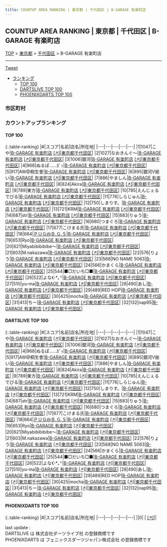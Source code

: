 ```yaml
---
title: COUNTUP AREA RANKING | 東京都 | 千代田区 | B-GARAGE 有楽町店
---
```

## COUNTUP AREA RANKING | 東京都 | 千代田区 | B-GARAGE 有楽町店

[TOP](/darts/rank/) > [東京都](/darts/rank/東京都/) > [千代田区](/darts/rank/東京都/千代田区/) > B-GARAGE 有楽町店

___

<a href="https://twitter.com/share?ref_src=twsrc%5Etfw" data-text="COUNTUP AREA RANKING | 東京都千代田区B-GARAGE 有楽町店" class="twitter-share-button" data-hashtags="DARTSLIVE,PHOENIXDARTS,darts,ダーツ" data-show-count="false">Tweet</a>

* [ランキング](#カウントアップランキング)
    * [TOP 100](#top-100)
    * [DARTSLIVE TOP 100](#dartslive-top-100)
    * [PHOENIXDARTS TOP 100](#phoenixdarts-top-100)

### 市区町村

<ul>

</ul>

### カウントアップランキング

#### TOP 100



{:.table-ranking}
|#|スコア|名前|店名|所在地|
|---|---|---|---|---|
|1|1047|<span class="rank-name-dl">こや</span>|<a href="/darts/rank/shops/9d538a568875ceb958d385ea46352d8f.html">B-GARAGE 有楽町店</a> <a href="https://search.dartslive.com/jp/shop/9d538a568875ceb958d385ea46352d8f">[↗]</a>|<a href="/darts/rank/東京都/千代田区">東京都千代田区</a>|
|2|1027|<span class="rank-name-dl">なおきんぐ〜</span>|<a href="/darts/rank/shops/9d538a568875ceb958d385ea46352d8f.html">B-GARAGE 有楽町店</a> <a href="https://search.dartslive.com/jp/shop/9d538a568875ceb958d385ea46352d8f">[↗]</a>|<a href="/darts/rank/東京都/千代田区">東京都千代田区</a>|
|3|1006|<span class="rank-name-dl">銀河</span>|<a href="/darts/rank/shops/9d538a568875ceb958d385ea46352d8f.html">B-GARAGE 有楽町店</a> <a href="https://search.dartslive.com/jp/shop/9d538a568875ceb958d385ea46352d8f">[↗]</a>|<a href="/darts/rank/東京都/千代田区">東京都千代田区</a>|
|4|968|<span class="rank-name-dl">ぬるぽ……ｶﾞｯ</span>|<a href="/darts/rank/shops/9d538a568875ceb958d385ea46352d8f.html">B-GARAGE 有楽町店</a> <a href="https://search.dartslive.com/jp/shop/9d538a568875ceb958d385ea46352d8f">[↗]</a>|<a href="/darts/rank/東京都/千代田区">東京都千代田区</a>|
|5|917|<span class="rank-name-dl">AW@桐生會</span>|<a href="/darts/rank/shops/9d538a568875ceb958d385ea46352d8f.html">B-GARAGE 有楽町店</a> <a href="https://search.dartslive.com/jp/shop/9d538a568875ceb958d385ea46352d8f">[↗]</a>|<a href="/darts/rank/東京都/千代田区">東京都千代田区</a>|
|6|895|<span class="rank-name-dl">銀河V揃い</span>|<a href="/darts/rank/shops/9d538a568875ceb958d385ea46352d8f.html">B-GARAGE 有楽町店</a> <a href="https://search.dartslive.com/jp/shop/9d538a568875ceb958d385ea46352d8f">[↗]</a>|<a href="/darts/rank/東京都/千代田区">東京都千代田区</a>|
|7|886|<span class="rank-name-dl">やましん</span>|<a href="/darts/rank/shops/9d538a568875ceb958d385ea46352d8f.html">B-GARAGE 有楽町店</a> <a href="https://search.dartslive.com/jp/shop/9d538a568875ceb958d385ea46352d8f">[↗]</a>|<a href="/darts/rank/東京都/千代田区">東京都千代田区</a>|
|8|824|<span class="rank-name-dl">Akira</span>|<a href="/darts/rank/shops/9d538a568875ceb958d385ea46352d8f.html">B-GARAGE 有楽町店</a> <a href="https://search.dartslive.com/jp/shop/9d538a568875ceb958d385ea46352d8f">[↗]</a>|<a href="/darts/rank/東京都/千代田区">東京都千代田区</a>|
|9|789|<span class="rank-name-dl">東方</span>|<a href="/darts/rank/shops/9d538a568875ceb958d385ea46352d8f.html">B-GARAGE 有楽町店</a> <a href="https://search.dartslive.com/jp/shop/9d538a568875ceb958d385ea46352d8f">[↗]</a>|<a href="/darts/rank/東京都/千代田区">東京都千代田区</a>|
|10|785|<span class="rank-name-dl">えんじぇるでびる</span>|<a href="/darts/rank/shops/9d538a568875ceb958d385ea46352d8f.html">B-GARAGE 有楽町店</a> <a href="https://search.dartslive.com/jp/shop/9d538a568875ceb958d385ea46352d8f">[↗]</a>|<a href="/darts/rank/東京都/千代田区">東京都千代田区</a>|
|11|776|<span class="rank-name-dl">しらじゅん</span>|<a href="/darts/rank/shops/9d538a568875ceb958d385ea46352d8f.html">B-GARAGE 有楽町店</a> <a href="https://search.dartslive.com/jp/shop/9d538a568875ceb958d385ea46352d8f">[↗]</a>|<a href="/darts/rank/東京都/千代田区">東京都千代田区</a>|
|12|750|<span class="rank-name-dl">しまりす。</span>|<a href="/darts/rank/shops/9d538a568875ceb958d385ea46352d8f.html">B-GARAGE 有楽町店</a> <a href="https://search.dartslive.com/jp/shop/9d538a568875ceb958d385ea46352d8f">[↗]</a>|<a href="/darts/rank/東京都/千代田区">東京都千代田区</a>|
|13|721|<span class="rank-name-dl">KRM</span>|<a href="/darts/rank/shops/9d538a568875ceb958d385ea46352d8f.html">B-GARAGE 有楽町店</a> <a href="https://search.dartslive.com/jp/shop/9d538a568875ceb958d385ea46352d8f">[↗]</a>|<a href="/darts/rank/東京都/千代田区">東京都千代田区</a>|
|14|687|<span class="rank-name-dl">str</span>|<a href="/darts/rank/shops/9d538a568875ceb958d385ea46352d8f.html">B-GARAGE 有楽町店</a> <a href="https://search.dartslive.com/jp/shop/9d538a568875ceb958d385ea46352d8f">[↗]</a>|<a href="/darts/rank/東京都/千代田区">東京都千代田区</a>|
|15|683|<span class="rank-name-dl">りゅう</span>|<a href="/darts/rank/shops/9d538a568875ceb958d385ea46352d8f.html">B-GARAGE 有楽町店</a> <a href="https://search.dartslive.com/jp/shop/9d538a568875ceb958d385ea46352d8f">[↗]</a>|<a href="/darts/rank/東京都/千代田区">東京都千代田区</a>|
|16|680|<span class="rank-name-dl">つまぐろ</span>|<a href="/darts/rank/shops/9d538a568875ceb958d385ea46352d8f.html">B-GARAGE 有楽町店</a> <a href="https://search.dartslive.com/jp/shop/9d538a568875ceb958d385ea46352d8f">[↗]</a>|<a href="/darts/rank/東京都/千代田区">東京都千代田区</a>|
|17|677|<span class="rank-name-dl">こけまる氏</span>|<a href="/darts/rank/shops/9d538a568875ceb958d385ea46352d8f.html">B-GARAGE 有楽町店</a> <a href="https://search.dartslive.com/jp/shop/9d538a568875ceb958d385ea46352d8f">[↗]</a>|<a href="/darts/rank/東京都/千代田区">東京都千代田区</a>|
|18|664|<span class="rank-name-dl">ＰＵＧ@Ｂ.Ｇ.Ｓ</span>|<a href="/darts/rank/shops/9d538a568875ceb958d385ea46352d8f.html">B-GARAGE 有楽町店</a> <a href="https://search.dartslive.com/jp/shop/9d538a568875ceb958d385ea46352d8f">[↗]</a>|<a href="/darts/rank/東京都/千代田区">東京都千代田区</a>|
|19|653|<span class="rank-name-dl">Ryo</span>|<a href="/darts/rank/shops/9d538a568875ceb958d385ea46352d8f.html">B-GARAGE 有楽町店</a> <a href="https://search.dartslive.com/jp/shop/9d538a568875ceb958d385ea46352d8f">[↗]</a>|<a href="/darts/rank/東京都/千代田区">東京都千代田区</a>|
|20|621|<span class="rank-name-dl">Miyabibibibibe〜</span>|<a href="/darts/rank/shops/9d538a568875ceb958d385ea46352d8f.html">B-GARAGE 有楽町店</a> <a href="https://search.dartslive.com/jp/shop/9d538a568875ceb958d385ea46352d8f">[↗]</a>|<a href="/darts/rank/東京都/千代田区">東京都千代田区</a>|
|21|603|<span class="rank-name-dl">M.nakazawa</span>|<a href="/darts/rank/shops/9d538a568875ceb958d385ea46352d8f.html">B-GARAGE 有楽町店</a> <a href="https://search.dartslive.com/jp/shop/9d538a568875ceb958d385ea46352d8f">[↗]</a>|<a href="/darts/rank/東京都/千代田区">東京都千代田区</a>|
|22|576|<span class="rank-name-dl">りょう</span>|<a href="/darts/rank/shops/9d538a568875ceb958d385ea46352d8f.html">B-GARAGE 有楽町店</a> <a href="https://search.dartslive.com/jp/shop/9d538a568875ceb958d385ea46352d8f">[↗]</a>|<a href="/darts/rank/東京都/千代田区">東京都千代田区</a>|
|23|568|<span class="rank-name-dl">NO NAME 5063</span>|<a href="/darts/rank/shops/9d538a568875ceb958d385ea46352d8f.html">B-GARAGE 有楽町店</a> <a href="https://search.dartslive.com/jp/shop/9d538a568875ceb958d385ea46352d8f">[↗]</a>|<a href="/darts/rank/東京都/千代田区">東京都千代田区</a>|
|24|566|<span class="rank-name-dl">かまくら</span>|<a href="/darts/rank/shops/9d538a568875ceb958d385ea46352d8f.html">B-GARAGE 有楽町店</a> <a href="https://search.dartslive.com/jp/shop/9d538a568875ceb958d385ea46352d8f">[↗]</a>|<a href="/darts/rank/東京都/千代田区">東京都千代田区</a>|
|25|544|<span class="rank-name-dl">■□だいち□■</span>|<a href="/darts/rank/shops/9d538a568875ceb958d385ea46352d8f.html">B-GARAGE 有楽町店</a> <a href="https://search.dartslive.com/jp/shop/9d538a568875ceb958d385ea46352d8f">[↗]</a>|<a href="/darts/rank/東京都/千代田区">東京都千代田区</a>|
|26|522|<span class="rank-name-dl">よな☪︎*｡꙳</span>|<a href="/darts/rank/shops/9d538a568875ceb958d385ea46352d8f.html">B-GARAGE 有楽町店</a> <a href="https://search.dartslive.com/jp/shop/9d538a568875ceb958d385ea46352d8f">[↗]</a>|<a href="/darts/rank/東京都/千代田区">東京都千代田区</a>|
|27|510|<span class="rank-name-dl">yu-ma</span>|<a href="/darts/rank/shops/9d538a568875ceb958d385ea46352d8f.html">B-GARAGE 有楽町店</a> <a href="https://search.dartslive.com/jp/shop/9d538a568875ceb958d385ea46352d8f">[↗]</a>|<a href="/darts/rank/東京都/千代田区">東京都千代田区</a>|
|28|490|<span class="rank-name-dl">あし</span>|<a href="/darts/rank/shops/9d538a568875ceb958d385ea46352d8f.html">B-GARAGE 有楽町店</a> <a href="https://search.dartslive.com/jp/shop/9d538a568875ceb958d385ea46352d8f">[↗]</a>|<a href="/darts/rank/東京都/千代田区">東京都千代田区</a>|
|29|489|<span class="rank-name-dl">RED HOP</span>|<a href="/darts/rank/shops/9d538a568875ceb958d385ea46352d8f.html">B-GARAGE 有楽町店</a> <a href="https://search.dartslive.com/jp/shop/9d538a568875ceb958d385ea46352d8f">[↗]</a>|<a href="/darts/rank/東京都/千代田区">東京都千代田区</a>|
|30|425|<span class="rank-name-dl">mocha</span>|<a href="/darts/rank/shops/9d538a568875ceb958d385ea46352d8f.html">B-GARAGE 有楽町店</a> <a href="https://search.dartslive.com/jp/shop/9d538a568875ceb958d385ea46352d8f">[↗]</a>|<a href="/darts/rank/東京都/千代田区">東京都千代田区</a>|
|31|413|<span class="rank-name-dl">ちー</span>|<a href="/darts/rank/shops/9d538a568875ceb958d385ea46352d8f.html">B-GARAGE 有楽町店</a> <a href="https://search.dartslive.com/jp/shop/9d538a568875ceb958d385ea46352d8f">[↗]</a>|<a href="/darts/rank/東京都/千代田区">東京都千代田区</a>|
|32|132|<span class="rank-name-dl">nap95</span>|<a href="/darts/rank/shops/9d538a568875ceb958d385ea46352d8f.html">B-GARAGE 有楽町店</a> <a href="https://search.dartslive.com/jp/shop/9d538a568875ceb958d385ea46352d8f">[↗]</a>|<a href="/darts/rank/東京都/千代田区">東京都千代田区</a>|


#### DARTSLIVE TOP 100



{:.table-ranking}
|#|スコア|名前|店名|所在地|
|---|---|---|---|---|
|1|1047|<span class="rank-name-dl">こや</span>|<a href="/darts/rank/shops/9d538a568875ceb958d385ea46352d8f.html">B-GARAGE 有楽町店</a> <a href="https://search.dartslive.com/jp/shop/9d538a568875ceb958d385ea46352d8f">[↗]</a>|<a href="/darts/rank/東京都/千代田区">東京都千代田区</a>|
|2|1027|<span class="rank-name-dl">なおきんぐ〜</span>|<a href="/darts/rank/shops/9d538a568875ceb958d385ea46352d8f.html">B-GARAGE 有楽町店</a> <a href="https://search.dartslive.com/jp/shop/9d538a568875ceb958d385ea46352d8f">[↗]</a>|<a href="/darts/rank/東京都/千代田区">東京都千代田区</a>|
|3|1006|<span class="rank-name-dl">銀河</span>|<a href="/darts/rank/shops/9d538a568875ceb958d385ea46352d8f.html">B-GARAGE 有楽町店</a> <a href="https://search.dartslive.com/jp/shop/9d538a568875ceb958d385ea46352d8f">[↗]</a>|<a href="/darts/rank/東京都/千代田区">東京都千代田区</a>|
|4|968|<span class="rank-name-dl">ぬるぽ……ｶﾞｯ</span>|<a href="/darts/rank/shops/9d538a568875ceb958d385ea46352d8f.html">B-GARAGE 有楽町店</a> <a href="https://search.dartslive.com/jp/shop/9d538a568875ceb958d385ea46352d8f">[↗]</a>|<a href="/darts/rank/東京都/千代田区">東京都千代田区</a>|
|5|917|<span class="rank-name-dl">AW@桐生會</span>|<a href="/darts/rank/shops/9d538a568875ceb958d385ea46352d8f.html">B-GARAGE 有楽町店</a> <a href="https://search.dartslive.com/jp/shop/9d538a568875ceb958d385ea46352d8f">[↗]</a>|<a href="/darts/rank/東京都/千代田区">東京都千代田区</a>|
|6|895|<span class="rank-name-dl">銀河V揃い</span>|<a href="/darts/rank/shops/9d538a568875ceb958d385ea46352d8f.html">B-GARAGE 有楽町店</a> <a href="https://search.dartslive.com/jp/shop/9d538a568875ceb958d385ea46352d8f">[↗]</a>|<a href="/darts/rank/東京都/千代田区">東京都千代田区</a>|
|7|886|<span class="rank-name-dl">やましん</span>|<a href="/darts/rank/shops/9d538a568875ceb958d385ea46352d8f.html">B-GARAGE 有楽町店</a> <a href="https://search.dartslive.com/jp/shop/9d538a568875ceb958d385ea46352d8f">[↗]</a>|<a href="/darts/rank/東京都/千代田区">東京都千代田区</a>|
|8|824|<span class="rank-name-dl">Akira</span>|<a href="/darts/rank/shops/9d538a568875ceb958d385ea46352d8f.html">B-GARAGE 有楽町店</a> <a href="https://search.dartslive.com/jp/shop/9d538a568875ceb958d385ea46352d8f">[↗]</a>|<a href="/darts/rank/東京都/千代田区">東京都千代田区</a>|
|9|789|<span class="rank-name-dl">東方</span>|<a href="/darts/rank/shops/9d538a568875ceb958d385ea46352d8f.html">B-GARAGE 有楽町店</a> <a href="https://search.dartslive.com/jp/shop/9d538a568875ceb958d385ea46352d8f">[↗]</a>|<a href="/darts/rank/東京都/千代田区">東京都千代田区</a>|
|10|785|<span class="rank-name-dl">えんじぇるでびる</span>|<a href="/darts/rank/shops/9d538a568875ceb958d385ea46352d8f.html">B-GARAGE 有楽町店</a> <a href="https://search.dartslive.com/jp/shop/9d538a568875ceb958d385ea46352d8f">[↗]</a>|<a href="/darts/rank/東京都/千代田区">東京都千代田区</a>|
|11|776|<span class="rank-name-dl">しらじゅん</span>|<a href="/darts/rank/shops/9d538a568875ceb958d385ea46352d8f.html">B-GARAGE 有楽町店</a> <a href="https://search.dartslive.com/jp/shop/9d538a568875ceb958d385ea46352d8f">[↗]</a>|<a href="/darts/rank/東京都/千代田区">東京都千代田区</a>|
|12|750|<span class="rank-name-dl">しまりす。</span>|<a href="/darts/rank/shops/9d538a568875ceb958d385ea46352d8f.html">B-GARAGE 有楽町店</a> <a href="https://search.dartslive.com/jp/shop/9d538a568875ceb958d385ea46352d8f">[↗]</a>|<a href="/darts/rank/東京都/千代田区">東京都千代田区</a>|
|13|721|<span class="rank-name-dl">KRM</span>|<a href="/darts/rank/shops/9d538a568875ceb958d385ea46352d8f.html">B-GARAGE 有楽町店</a> <a href="https://search.dartslive.com/jp/shop/9d538a568875ceb958d385ea46352d8f">[↗]</a>|<a href="/darts/rank/東京都/千代田区">東京都千代田区</a>|
|14|687|<span class="rank-name-dl">str</span>|<a href="/darts/rank/shops/9d538a568875ceb958d385ea46352d8f.html">B-GARAGE 有楽町店</a> <a href="https://search.dartslive.com/jp/shop/9d538a568875ceb958d385ea46352d8f">[↗]</a>|<a href="/darts/rank/東京都/千代田区">東京都千代田区</a>|
|15|683|<span class="rank-name-dl">りゅう</span>|<a href="/darts/rank/shops/9d538a568875ceb958d385ea46352d8f.html">B-GARAGE 有楽町店</a> <a href="https://search.dartslive.com/jp/shop/9d538a568875ceb958d385ea46352d8f">[↗]</a>|<a href="/darts/rank/東京都/千代田区">東京都千代田区</a>|
|16|680|<span class="rank-name-dl">つまぐろ</span>|<a href="/darts/rank/shops/9d538a568875ceb958d385ea46352d8f.html">B-GARAGE 有楽町店</a> <a href="https://search.dartslive.com/jp/shop/9d538a568875ceb958d385ea46352d8f">[↗]</a>|<a href="/darts/rank/東京都/千代田区">東京都千代田区</a>|
|17|677|<span class="rank-name-dl">こけまる氏</span>|<a href="/darts/rank/shops/9d538a568875ceb958d385ea46352d8f.html">B-GARAGE 有楽町店</a> <a href="https://search.dartslive.com/jp/shop/9d538a568875ceb958d385ea46352d8f">[↗]</a>|<a href="/darts/rank/東京都/千代田区">東京都千代田区</a>|
|18|664|<span class="rank-name-dl">ＰＵＧ@Ｂ.Ｇ.Ｓ</span>|<a href="/darts/rank/shops/9d538a568875ceb958d385ea46352d8f.html">B-GARAGE 有楽町店</a> <a href="https://search.dartslive.com/jp/shop/9d538a568875ceb958d385ea46352d8f">[↗]</a>|<a href="/darts/rank/東京都/千代田区">東京都千代田区</a>|
|19|653|<span class="rank-name-dl">Ryo</span>|<a href="/darts/rank/shops/9d538a568875ceb958d385ea46352d8f.html">B-GARAGE 有楽町店</a> <a href="https://search.dartslive.com/jp/shop/9d538a568875ceb958d385ea46352d8f">[↗]</a>|<a href="/darts/rank/東京都/千代田区">東京都千代田区</a>|
|20|621|<span class="rank-name-dl">Miyabibibibibe〜</span>|<a href="/darts/rank/shops/9d538a568875ceb958d385ea46352d8f.html">B-GARAGE 有楽町店</a> <a href="https://search.dartslive.com/jp/shop/9d538a568875ceb958d385ea46352d8f">[↗]</a>|<a href="/darts/rank/東京都/千代田区">東京都千代田区</a>|
|21|603|<span class="rank-name-dl">M.nakazawa</span>|<a href="/darts/rank/shops/9d538a568875ceb958d385ea46352d8f.html">B-GARAGE 有楽町店</a> <a href="https://search.dartslive.com/jp/shop/9d538a568875ceb958d385ea46352d8f">[↗]</a>|<a href="/darts/rank/東京都/千代田区">東京都千代田区</a>|
|22|576|<span class="rank-name-dl">りょう</span>|<a href="/darts/rank/shops/9d538a568875ceb958d385ea46352d8f.html">B-GARAGE 有楽町店</a> <a href="https://search.dartslive.com/jp/shop/9d538a568875ceb958d385ea46352d8f">[↗]</a>|<a href="/darts/rank/東京都/千代田区">東京都千代田区</a>|
|23|568|<span class="rank-name-dl">NO NAME 5063</span>|<a href="/darts/rank/shops/9d538a568875ceb958d385ea46352d8f.html">B-GARAGE 有楽町店</a> <a href="https://search.dartslive.com/jp/shop/9d538a568875ceb958d385ea46352d8f">[↗]</a>|<a href="/darts/rank/東京都/千代田区">東京都千代田区</a>|
|24|566|<span class="rank-name-dl">かまくら</span>|<a href="/darts/rank/shops/9d538a568875ceb958d385ea46352d8f.html">B-GARAGE 有楽町店</a> <a href="https://search.dartslive.com/jp/shop/9d538a568875ceb958d385ea46352d8f">[↗]</a>|<a href="/darts/rank/東京都/千代田区">東京都千代田区</a>|
|25|544|<span class="rank-name-dl">■□だいち□■</span>|<a href="/darts/rank/shops/9d538a568875ceb958d385ea46352d8f.html">B-GARAGE 有楽町店</a> <a href="https://search.dartslive.com/jp/shop/9d538a568875ceb958d385ea46352d8f">[↗]</a>|<a href="/darts/rank/東京都/千代田区">東京都千代田区</a>|
|26|522|<span class="rank-name-dl">よな☪︎*｡꙳</span>|<a href="/darts/rank/shops/9d538a568875ceb958d385ea46352d8f.html">B-GARAGE 有楽町店</a> <a href="https://search.dartslive.com/jp/shop/9d538a568875ceb958d385ea46352d8f">[↗]</a>|<a href="/darts/rank/東京都/千代田区">東京都千代田区</a>|
|27|510|<span class="rank-name-dl">yu-ma</span>|<a href="/darts/rank/shops/9d538a568875ceb958d385ea46352d8f.html">B-GARAGE 有楽町店</a> <a href="https://search.dartslive.com/jp/shop/9d538a568875ceb958d385ea46352d8f">[↗]</a>|<a href="/darts/rank/東京都/千代田区">東京都千代田区</a>|
|28|490|<span class="rank-name-dl">あし</span>|<a href="/darts/rank/shops/9d538a568875ceb958d385ea46352d8f.html">B-GARAGE 有楽町店</a> <a href="https://search.dartslive.com/jp/shop/9d538a568875ceb958d385ea46352d8f">[↗]</a>|<a href="/darts/rank/東京都/千代田区">東京都千代田区</a>|
|29|489|<span class="rank-name-dl">RED HOP</span>|<a href="/darts/rank/shops/9d538a568875ceb958d385ea46352d8f.html">B-GARAGE 有楽町店</a> <a href="https://search.dartslive.com/jp/shop/9d538a568875ceb958d385ea46352d8f">[↗]</a>|<a href="/darts/rank/東京都/千代田区">東京都千代田区</a>|
|30|425|<span class="rank-name-dl">mocha</span>|<a href="/darts/rank/shops/9d538a568875ceb958d385ea46352d8f.html">B-GARAGE 有楽町店</a> <a href="https://search.dartslive.com/jp/shop/9d538a568875ceb958d385ea46352d8f">[↗]</a>|<a href="/darts/rank/東京都/千代田区">東京都千代田区</a>|
|31|413|<span class="rank-name-dl">ちー</span>|<a href="/darts/rank/shops/9d538a568875ceb958d385ea46352d8f.html">B-GARAGE 有楽町店</a> <a href="https://search.dartslive.com/jp/shop/9d538a568875ceb958d385ea46352d8f">[↗]</a>|<a href="/darts/rank/東京都/千代田区">東京都千代田区</a>|
|32|132|<span class="rank-name-dl">nap95</span>|<a href="/darts/rank/shops/9d538a568875ceb958d385ea46352d8f.html">B-GARAGE 有楽町店</a> <a href="https://search.dartslive.com/jp/shop/9d538a568875ceb958d385ea46352d8f">[↗]</a>|<a href="/darts/rank/東京都/千代田区">東京都千代田区</a>|


#### PHOENIXDARTS TOP 100



{:.table-ranking}
|#|スコア|名前|店名|所在地|
|---|---|---|---|---|
||0|<span class="rank-name-dl"> </span>|<a href="/darts/rank/shops/.html"></a> <a href="">[↗]</a>|<a href="/darts/rank//"></a>|


<div class="footer border-top border-gray-light mt-5 pt-3 text-right text-gray">
    last update : <span style="font-weight: italic" id="foot_last_modified"></span><br />
    DARTSLIVE は 株式会社ダーツライブ社 の登録商標です<br />
    PHOENIXDARTS は フェニックスダーツジャパン株式会社 の登録商標です<br />
</div>

<script src="https://cdnjs.cloudflare.com/ajax/libs/jquery.tablesorter/2.31.3/js/jquery.tablesorter.min.js" integrity="sha512-qzgd5cYSZcosqpzpn7zF2ZId8f/8CHmFKZ8j7mU4OUXTNRd5g+ZHBPsgKEwoqxCtdQvExE5LprwwPAgoicguNg==" crossorigin="anonymous" referrerpolicy="no-referrer"></script>
<link rel="stylesheet" href="https://cdnjs.cloudflare.com/ajax/libs/jquery.tablesorter/2.31.3/css/theme.default.min.css" integrity="sha512-wghhOJkjQX0Lh3NSWvNKeZ0ZpNn+SPVXX1Qyc9OCaogADktxrBiBdKGDoqVUOyhStvMBmJQ8ZdMHiR3wuEq8+w==" crossorigin="anonymous" referrerpolicy="no-referrer" />
<script>
$(function() {
    $(".table-ranking").tablesorter({sortList:[[0, 0]]});
    $("#foot_last_modified").text(formatDate(new Date(document.lastModified), 'yyyy-MM-dd HH:mm:ss'));
});
</script>

<script async src="https://platform.twitter.com/widgets.js" charset="utf-8"></script>